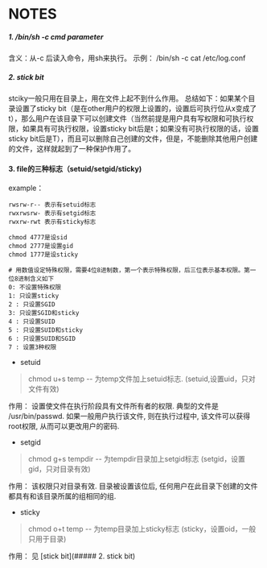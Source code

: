 NOTES
====


##### 1. /bin/sh -c *cmd* *parameter*

含义：从-c 后读入命令，用sh来执行。
示例： /bin/sh -c cat /etc/log.conf

##### 2. stick bit
stciky一般只用在目录上，用在文件上起不到什么作用。
总结如下：如果某个目录设置了sticky bit（是在other用户的权限上设置的，设置后可执行位从x变成了t），那么用户在该目录下可以创建文件（当然前提是用户具有写权限和可执行权限，如果具有可执行权限，设置sticky bit后是t；如果没有可执行权限的话，设置sticky bit后是T），而且可以删除自己创建的文件，但是，不能删除其他用户创建的文件，这样就起到了一种保护作用了。

#### 3. file的三种标志（setuid/setgid/sticky)
example：

    rwsrw-r-- 表示有setuid标志
    rwxrwsrw- 表示有setgid标志
    rwxrw-rwt 表示有sticky标志
    
    chmod 4777是设sid
    chmod 2777是设置gid
    chmod 1777是设sticky
    
    # 用数值设定特殊权限，需要4位8进制数，第一个表示特殊权限，后三位表示基本权限。第一位8进制含义如下
    0: 不设置特殊权限
    1: 只设置sticky
    2 : 只设置SGID
    3: 只设置SGID和sticky
    4 : 只设置SUID
    5 : 只设置SUID和sticky
    6 : 只设置SUID和SGID
    7 : 设置3种权限

* setuid

>chmod u+s temp -- 为temp文件加上setuid标志. (setuid,设置uid，只对文件有效)

作用： 设置使文件在执行阶段具有文件所有者的权限. 典型的文件是 /usr/bin/passwd. 如果一般用户执行该文件, 则在执行过程中, 该文件可以获得root权限, 从而可以更改用户的密码.

* setgid

>chmod g+s tempdir -- 为tempdir目录加上setgid标志 (setgid，设置gid，只对目录有效)

作用： 该权限只对目录有效. 目录被设置该位后, 任何用户在此目录下创建的文件都具有和该目录所属的组相同的组.

* sticky

>chmod o+t temp -- 为temp目录加上sticky标志 (sticky，设置oid，一般只用于目录)

作用： 见 [stick bit](##### 2. stick bit)

